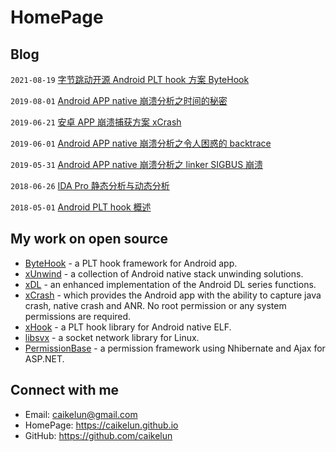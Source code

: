 # HomePage


## Blog

`2021-08-19` [字节跳动开源 Android PLT hook 方案 ByteHook](site/blog/2021-08-19-bytedance-open-source-bytehook.md)

`2019-08-01` [Android APP native 崩溃分析之时间的秘密](site/blog/2019-08-01-android-app-native-crash-secret-of-time.md)

`2019-06-21` [安卓 APP 崩溃捕获方案 xCrash](site/blog/2019-06-21-android-app-crash-capture-solution-xcrash.md)

`2019-06-01` [Android APP native 崩溃分析之令人困惑的 backtrace](site/blog/2019-06-01-android-app-native-crash-confusing-backtrace.md)

`2019-05-31` [Android APP native 崩溃分析之 linker SIGBUS 崩溃](site/blog/2019-05-31-android-app-native-crash-linker-sigbus.md)

`2018-06-26` [IDA Pro 静态分析与动态分析](site/blog/2018-06-26-ida-pro-static-analysis-and-dynamic-analysis.md)

`2018-05-01` [Android PLT hook 概述](site/blog/2018-05-01-android-plt-hook-overview.md)


## My work on open source

* [ByteHook](https://github.com/bytedance/bhook) - a PLT hook framework for Android app.
* [xUnwind](https://github.com/hexhacking/xUnwind) - a collection of Android native stack unwinding solutions.
* [xDL](https://github.com/hexhacking/xDL) - an enhanced implementation of the Android DL series functions.
* [xCrash](https://github.com/iqiyi/xCrash) - which provides the Android app with the ability to capture java crash, native crash and ANR. No root permission or any system permissions are required.
* [xHook](https://github.com/iqiyi/xHook) - a PLT hook library for Android native ELF.
* [libsvx](https://github.com/caikelun/libsvx) - a socket network library for Linux.
* [PermissionBase](https://github.com/caikelun/PermissionBase) - a permission framework using Nhibernate and Ajax for ASP.NET.


## Connect with me

* Email: caikelun@gmail.com
* HomePage: https://caikelun.github.io
* GitHub: https://github.com/caikelun
